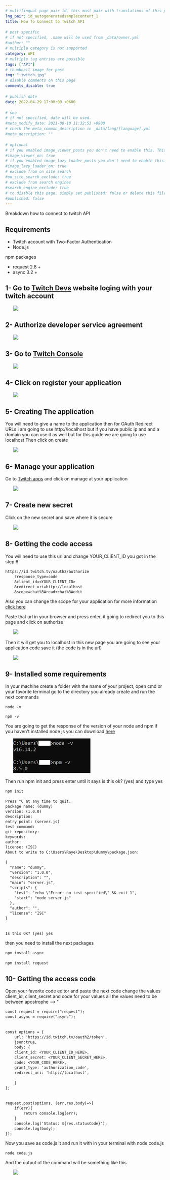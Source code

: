 ```yaml
---
# multilingual page pair id, this must pair with translations of this page. (This name must be unique)
lng_pair: id_autogeneratedsamplecontent_1
title: How To Connect to Twitch API

# post specific
# if not specified, .name will be used from _data/owner.yml
#author: ""
# multiple category is not supported
category: API
# multiple tag entries are possible
tags: ["API"]
# thumbnail image for post
img: ":twitch.jpg"
# disable comments on this page
comments_disable: true

# publish date
date: 2022-04-29 17:00:00 +0600

# seo
# if not specified, date will be used.
#meta_modify_date: 2021-08-10 11:32:53 +0900
# check the meta_common_description in _data/lang/[language].yml
#meta_description: ""

# optional
# if you enabled image_viewer_posts you don't need to enable this. This is only if image_viewer_posts = false
#image_viewer_on: true
# if you enabled image_lazy_loader_posts you don't need to enable this. This is only if image_lazy_loader_posts = false
#image_lazy_loader_on: true
# exclude from on site search
#on_site_search_exclude: true
# exclude from search engines
#search_engine_exclude: true
# to disable this page, simply set published: false or delete this file
#published: false
---
```


Breakdown how to connect to twitch API

## Requirements 

- Twitch account with Two-Factor Authentication
- Node.js

npm packages
- request 2.8 +
- async 3.2 +


## 1- Go to [Twitch Devs](https://dev.twitch.tv/) website loging with your twitch account 

<img src="https://i.imgur.com/zaEMZmD.jpg" style="margin-left: 5%" >

## 2- Authorize developer service agreement

<img src="https://i.imgur.com/N4cOVdZ.jpg" style="margin-left: 5%" >

## 3- Go to [Twitch Console](https://dev.twitch.tv/console)

<img src="https://i.imgur.com/sKNQQTH.jpg" style="margin-left: 5%" >

## 4- Click on register your application 
<img src="https://i.imgur.com/L8IyxLz.jpg" style="margin-left: 5%" >

## 5- Creating The application

You will need to give a name to the application then for OAuth Redirect URLs i am going to use http://localhost
but if you have public ip and and a domain you can use it as well but for this guide we are going to use localhost
Then click on create 

<img src="https://i.imgur.com/A9calQJ.jpg" style="margin-left: 5%" >


## 6- Manage your application

Go to [Twitch apps](https://dev.twitch.tv/console/apps) and click on manage at your application 

<img src="https://i.imgur.com/aSnd58P.jpg" style="margin-left: 5%" >

## 7- Create new secret

Click on the new secret and save where it is secure

<img src="https://i.imgur.com/lp4A4kf.jpg" style="margin-left: 5%" >


## 8- Getting the code access 
You will need to use this url and change YOUR_CLIENT_ID you got in the step 6

```
https://id.twitch.tv/oauth2/authorize
    ?response_type=code
    &client_id=<YOUR_CLIENT_ID>
    &redirect_uri=http://localhost
    &scope=chat%3Aread+chat%3Aedit
```
Also you can change the scope for your application for more information [click here](https://dev.twitch.tv/docs/authentication/scopes)

Paste that url in your browser and press enter, it going to redirect you to this page and click on authorize

<img src="https://i.imgur.com/BjPNbBr.jpg" style="margin-left: 5%" >

Then it will get you to localhost in this new page you are going to see your application code save it (the code is in the url)

<img src="https://i.imgur.com/r0uTJ3b.jpg" style="margin-left: 5%" >

## 9- Installed some requirements 

In your machine create a folder with the name of your project, open cmd or your favorite terminal go to the directory you already create and run the next commands 

```
node -v
```
```
npm -v
```
You are going to get the response of the version of your node and npm if you haven't installed node js you can download [here](https://nodejs.org/en/download/)

<img src="/assets/img/posts/Twitch_api/twitch_api_version.jpg" style="margin-left: 5%" >

Then run npm init and press enter until it says is this ok? (yes) and type yes

```
npm init

Press ^C at any time to quit.
package name: (dummy)
version: (1.0.0)
description:
entry point: (server.js)
test command:
git repository:
keywords:
author:
license: (ISC)
About to write to C:\Users\Raye\Desktop\dummy\package.json:

{
  "name": "dummy",
  "version": "1.0.0",
  "description": "",
  "main": "server.js",
  "scripts": {
    "test": "echo \"Error: no test specified\" && exit 1",
    "start": "node server.js"
  },
  "author": "",
  "license": "ISC"
}


Is this OK? (yes) yes
```
then you need to install the next packages

```
npm install async

npm install request 
```
## 10- Getting the access code 

Open your favorite code editor and paste the next code change the values client_id, client_secret and code for your values all the values need to be between apostrophe --> ''

```
const request = require("request");
const async = require("async");


const options = {
    url: 'https://id.twitch.tv/oauth2/token',
    json:true,
    body: {
    client_id: <YOUR_CLIENT_ID_HERE>,
    client_secret: <YOUR_CLIENT_SECRET_HERE>,
    code: <YOUR_CODE_HERE>,
    grant_type: 'authorization_code',
    redirect_uri: 'http://localhost',

    }
};


request.post(options, (err,res,body)=>{
    if(err){
        return console.log(err);
    }
    console.log('Status: ${res.statusCode}');
    console.log(body);  
});

```

Now you save as code.js it and run it with in your terminal with node code.js

```
node code.js
```

And the output of the command will be something like this 

<img src="https://i.imgur.com/jHYpzTx.jpg" style="margin-left: 5%" >